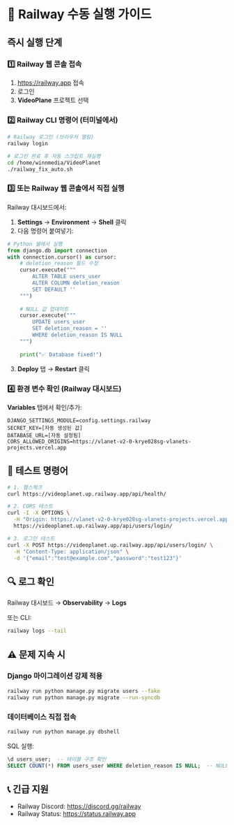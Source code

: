 # 🚨 Railway 수동 실행 가이드

## 즉시 실행 단계

### 1️⃣ **Railway 웹 콘솔 접속**
1. https://railway.app 접속
2. 로그인
3. **VideoPlane** 프로젝트 선택

### 2️⃣ **Railway CLI 명령어 (터미널에서)**

```bash
# Railway 로그인 (브라우저 열림)
railway login

# 로그인 완료 후 자동 스크립트 재실행
cd /home/winnmedia/VideoPlanet
./railway_fix_auto.sh
```

### 3️⃣ **또는 Railway 웹 콘솔에서 직접 실행**

Railway 대시보드에서:

1. **Settings** → **Environment** → **Shell** 클릭
2. 다음 명령어 붙여넣기:

```python
# Python 쉘에서 실행
from django.db import connection
with connection.cursor() as cursor:
    # deletion_reason 필드 수정
    cursor.execute("""
        ALTER TABLE users_user 
        ALTER COLUMN deletion_reason 
        SET DEFAULT ''
    """)
    
    # NULL 값 업데이트
    cursor.execute("""
        UPDATE users_user 
        SET deletion_reason = '' 
        WHERE deletion_reason IS NULL
    """)
    
    print("✅ Database fixed!")
```

3. **Deploy** 탭 → **Restart** 클릭

### 4️⃣ **환경 변수 확인 (Railway 대시보드)**

**Variables** 탭에서 확인/추가:

```
DJANGO_SETTINGS_MODULE=config.settings.railway
SECRET_KEY=[자동 생성된 값]
DATABASE_URL=[자동 설정됨]
CORS_ALLOWED_ORIGINS=https://vlanet-v2-0-krye028sg-vlanets-projects.vercel.app
```

## 🧪 테스트 명령어

```bash
# 1. 헬스체크
curl https://videoplanet.up.railway.app/api/health/

# 2. CORS 테스트
curl -I -X OPTIONS \
  -H "Origin: https://vlanet-v2-0-krye028sg-vlanets-projects.vercel.app" \
  https://videoplanet.up.railway.app/api/users/login/

# 3. 로그인 테스트
curl -X POST https://videoplanet.up.railway.app/api/users/login/ \
  -H "Content-Type: application/json" \
  -d '{"email":"test@example.com","password":"test123"}'
```

## 🔍 로그 확인

Railway 대시보드 → **Observability** → **Logs**

또는 CLI:
```bash
railway logs --tail
```

## ⚠️ 문제 지속 시

### Django 마이그레이션 강제 적용
```bash
railway run python manage.py migrate users --fake
railway run python manage.py migrate --run-syncdb
```

### 데이터베이스 직접 접속
```bash
railway run python manage.py dbshell
```

SQL 실행:
```sql
\d users_user;  -- 테이블 구조 확인
SELECT COUNT(*) FROM users_user WHERE deletion_reason IS NULL;  -- NULL 체크
```

## 📞 긴급 지원

- Railway Discord: https://discord.gg/railway
- Railway Status: https://status.railway.app